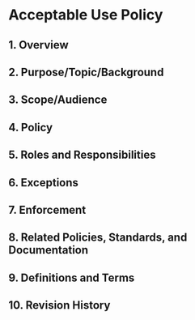 # Acceptable Use Policy

## 1. Overview

## 2. Purpose/Topic/Background

## 3. Scope/Audience

## 4. Policy

## 5. Roles and Responsibilities

## 6. Exceptions

## 7. Enforcement

## 8. Related Policies, Standards, and Documentation

## 9. Definitions and Terms

## 10. Revision History
